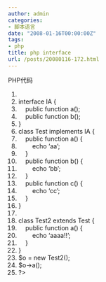 ```yaml
---
author: admin
categories:
- 脚本语言
date: "2008-01-16T00:00:00Z"
tags:
- php
title: php interface
url: /posts/20080116-172.html
---
```

<div class="codeText">
  <div class="codeHead">
    PHP代码
  </div>
  
  <ol start="1" class="dp-c">
    <li class="alt">
      <span><span><?php&nbsp;&nbsp;</span></span>
    </li>
    <li class="">
      <span><span class="keyword">interface</span><span>&nbsp;IA&nbsp;{&nbsp;&nbsp;</span></span>
    </li>
    <li class="alt">
      <span>&nbsp;&nbsp;&nbsp;&nbsp;<span class="keyword">public</span><span>&nbsp;</span><span class="keyword">function</span><span>&nbsp;a();&nbsp;&nbsp;</span></span>
    </li>
    <li class="">
      <span>&nbsp;&nbsp;&nbsp;&nbsp;<span class="keyword">public</span><span>&nbsp;</span><span class="keyword">function</span><span>&nbsp;b();&nbsp;&nbsp;</span></span>
    </li>
    <li class="alt">
      <span>}&nbsp;&nbsp;</span>
    </li>
    <li class="">
      <span><span class="keyword">class</span><span>&nbsp;Test&nbsp;</span><span class="keyword">implements</span><span>&nbsp;IA&nbsp;{&nbsp;&nbsp;</span></span>
    </li>
    <li class="alt">
      <span>&nbsp;&nbsp;&nbsp;&nbsp;<span class="keyword">public</span><span>&nbsp;</span><span class="keyword">function</span><span>&nbsp;a()&nbsp;{&nbsp;&nbsp;</span></span>
    </li>
    <li class="">
      <span>&nbsp;&nbsp;&nbsp;&nbsp;&nbsp;&nbsp;&nbsp;&nbsp;<span class="func">echo</span><span>&nbsp;</span><span class="string">&#8216;aa&#8217;</span><span>;&nbsp;&nbsp;</span></span>
    </li>
    <li class="alt">
      <span>&nbsp;&nbsp;&nbsp;&nbsp;}&nbsp;&nbsp;</span>
    </li>
    <li class="">
      <span>&nbsp;&nbsp;&nbsp;&nbsp;<span class="keyword">public</span><span>&nbsp;</span><span class="keyword">function</span><span>&nbsp;b()&nbsp;{&nbsp;&nbsp;</span></span>
    </li>
    <li class="alt">
      <span>&nbsp;&nbsp;&nbsp;&nbsp;&nbsp;&nbsp;&nbsp;&nbsp;<span class="func">echo</span><span>&nbsp;</span><span class="string">&#8216;bb&#8217;</span><span>;&nbsp;&nbsp;</span></span>
    </li>
    <li class="">
      <span>&nbsp;&nbsp;&nbsp;&nbsp;}&nbsp;&nbsp;</span>
    </li>
    <li class="alt">
      <span>&nbsp;&nbsp;&nbsp;&nbsp;<span class="keyword">public</span><span>&nbsp;</span><span class="keyword">function</span><span>&nbsp;c()&nbsp;{&nbsp;&nbsp;</span></span>
    </li>
    <li class="">
      <span>&nbsp;&nbsp;&nbsp;&nbsp;&nbsp;&nbsp;&nbsp;&nbsp;<span class="func">echo</span><span>&nbsp;</span><span class="string">&#8216;cc&#8217;</span><span>;&nbsp;&nbsp;</span></span>
    </li>
    <li class="alt">
      <span>&nbsp;&nbsp;&nbsp;&nbsp;}&nbsp;&nbsp;</span>
    </li>
    <li class="">
      <span>}&nbsp;&nbsp;</span>
    </li>
    <li class="alt">
      <span>&nbsp;&nbsp;</span>
    </li>
    <li class="">
      <span><span class="keyword">class</span><span>&nbsp;Test2&nbsp;</span><span class="keyword">extends</span><span>&nbsp;Test&nbsp;{&nbsp;&nbsp;</span></span>
    </li>
    <li class="alt">
      <span>&nbsp;&nbsp;&nbsp;&nbsp;<span class="keyword">public</span><span>&nbsp;</span><span class="keyword">function</span><span>&nbsp;a()&nbsp;{&nbsp;&nbsp;</span></span>
    </li>
    <li class="">
      <span>&nbsp;&nbsp;&nbsp;&nbsp;&nbsp;&nbsp;&nbsp;&nbsp;<span class="func">echo</span><span>&nbsp;</span><span class="string">&#8216;aaaa!!&#8217;</span><span>;&nbsp;&nbsp;</span></span>
    </li>
    <li class="alt">
      <span>&nbsp;&nbsp;&nbsp;&nbsp;}&nbsp;&nbsp;</span>
    </li>
    <li class="">
      <span>}&nbsp;&nbsp;</span>
    </li>
    <li class="alt">
      <span><span class="vars">$o</span><span>&nbsp;=&nbsp;</span><span class="keyword">new</span><span>&nbsp;Test2();&nbsp;&nbsp;</span></span>
    </li>
    <li class="">
      <span><span class="vars">$o</span><span>->a();&nbsp;&nbsp;</span></span>
    </li>
    <li class="alt">
      <span>?>&nbsp;&nbsp;</span>
    </li>
  </ol>
</div>